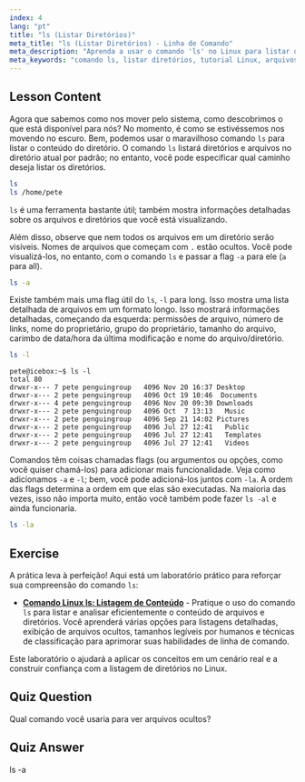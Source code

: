 ```yaml
---
index: 4
lang: "pt"
title: "ls (Listar Diretórios)"
meta_title: "ls (Listar Diretórios) - Linha de Comando"
meta_description: "Aprenda a usar o comando 'ls' no Linux para listar o conteúdo do diretório, visualizar arquivos ocultos e entender os detalhes dos arquivos. Melhore suas habilidades de linha de comando Linux!"
meta_keywords: "comando ls, listar diretórios, tutorial Linux, arquivos ocultos, comandos Linux, Linux para iniciantes, guia Linux"
---
```


## Lesson Content

Agora que sabemos como nos mover pelo sistema, como descobrimos o que está disponível para nós? No momento, é como se estivéssemos nos movendo no escuro. Bem, podemos usar o maravilhoso comando `ls` para listar o conteúdo do diretório. O comando `ls` listará diretórios e arquivos no diretório atual por padrão; no entanto, você pode especificar qual caminho deseja listar os diretórios.

```bash
ls
ls /home/pete
```

`ls` é uma ferramenta bastante útil; também mostra informações detalhadas sobre os arquivos e diretórios que você está visualizando.

Além disso, observe que nem todos os arquivos em um diretório serão visíveis. Nomes de arquivos que começam com `.` estão ocultos. Você pode visualizá-los, no entanto, com o comando `ls` e passar a flag `-a` para ele (`a` para all).

```bash
ls -a
```

Existe também mais uma flag útil do `ls`, `-l` para long. Isso mostra uma lista detalhada de arquivos em um formato longo. Isso mostrará informações detalhadas, começando da esquerda: permissões de arquivo, número de links, nome do proprietário, grupo do proprietário, tamanho do arquivo, carimbo de data/hora da última modificação e nome do arquivo/diretório.

```bash
ls -l
```

```plaintext
pete@icebox:~$ ls -l
total 80
drwxr-x--- 7 pete penguingroup   4096 Nov 20 16:37 Desktop
drwxr-x--- 2 pete penguingroup   4096 Oct 19 10:46  Documents
drwxr-x--- 4 pete penguingroup   4096 Nov 20 09:30 Downloads
drwxr-x--- 2 pete penguingroup   4096 Oct  7 13:13   Music
drwxr-x--- 2 pete penguingroup   4096 Sep 21 14:02 Pictures
drwxr-x--- 2 pete penguingroup   4096 Jul 27 12:41   Public
drwxr-x--- 2 pete penguingroup   4096 Jul 27 12:41   Templates
drwxr-x--- 2 pete penguingroup   4096 Jul 27 12:41   Videos
```

Comandos têm coisas chamadas flags (ou argumentos ou opções, como você quiser chamá-los) para adicionar mais funcionalidade. Veja como adicionamos `-a` e `-l`; bem, você pode adicioná-los juntos com `-la`. A ordem das flags determina a ordem em que elas são executadas. Na maioria das vezes, isso não importa muito, então você também pode fazer `ls -al` e ainda funcionaria.

```bash
ls -la
```

## Exercise

A prática leva à perfeição! Aqui está um laboratório prático para reforçar sua compreensão do comando `ls`:

- **[Comando Linux ls: Listagem de Conteúdo](https://labex.io/pt/labs/linux-linux-ls-command-content-listing-219205)** - Pratique o uso do comando `ls` para listar e analisar eficientemente o conteúdo de arquivos e diretórios. Você aprenderá várias opções para listagens detalhadas, exibição de arquivos ocultos, tamanhos legíveis por humanos e técnicas de classificação para aprimorar suas habilidades de linha de comando.

Este laboratório o ajudará a aplicar os conceitos em um cenário real e a construir confiança com a listagem de diretórios no Linux.

## Quiz Question

Qual comando você usaria para ver arquivos ocultos?

## Quiz Answer

ls -a
